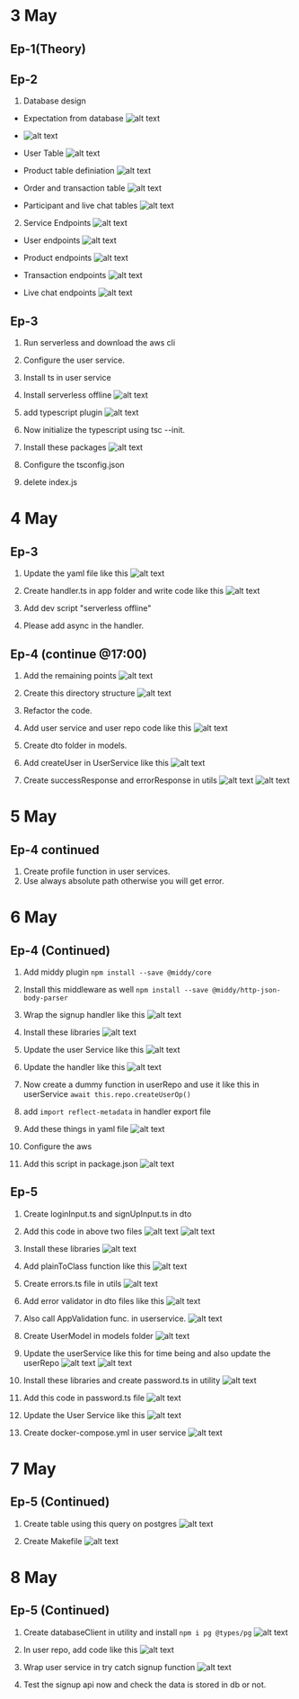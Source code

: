 # 3 May

## Ep-1(Theory)

## Ep-2

1. Database design

- Expectation from database
  ![alt text](image-13.png)
- ![alt text](image-14.png)

- User Table
  ![alt text](image-15.png)

- Product table definiation
  ![alt text](image-16.png)

- Order and transaction table
  ![alt text](image-17.png)

- Participant and live chat tables
  ![alt text](image-18.png)

2. Service Endpoints
   ![alt text](image-20.png)

- User endpoints
  ![alt text](image-21.png)

- Product endpoints
  ![alt text](image-22.png)

- Transaction endpoints
  ![alt text](image-23.png)

- Live chat endpoints
  ![alt text](image-24.png)

## Ep-3

1. Run serverless and download the aws cli
2. Configure the user service.
3. Install ts in user service
4. Install serverless offline
   ![alt text](image-25.png)
5. add typescript plugin
   ![alt text](image-26.png)

6. Now initialize the typescript using tsc --init.
7. Install these packages
   ![alt text](image-27.png)

8. Configure the tsconfig.json
9. delete index.js

# 4 May

## Ep-3

1. Update the yaml file like this
   ![alt text](image-28.png)

2. Create handler.ts in app folder and write code like this
   ![alt text](image-29.png)

3. Add dev script "serverless offline"
4. Please add async in the handler.

## Ep-4 (continue @17:00)

1. Add the remaining points
   ![alt text](image-30.png)

2. Create this directory structure
   ![alt text](image-31.png)

3. Refactor the code.
4. Add user service and user repo code like this
   ![alt text](image-32.png)

5. Create dto folder in models.
6. Add createUser in UserService like this
   ![alt text](image-33.png)

7. Create successResponse and errorResponse in utils
   ![alt text](image-34.png)
   ![alt text](image-35.png)

# 5 May

## Ep-4 continued

1. Create profile function in user services.
2. Use always absolute path otherwise you will get error.

# 6 May

## Ep-4 (Continued)

1. Add middy plugin `npm install --save @middy/core`
2. Install this middleware as well `npm install --save @middy/http-json-body-parser`
3. Wrap the signup handler like this
   ![alt text](image-36.png)
4. Install these libraries
   ![alt text](image-37.png)

5. Update the user Service like this
   ![alt text](image-38.png)

6. Update the handler like this
   ![alt text](image-39.png)

7. Now create a dummy function in userRepo and use it like this in userService `await this.repo.createUserOp()`
8. add `import reflect-metadata` in handler export file
9. Add these things in yaml file
   ![alt text](image-40.png)

10. Configure the aws
11. Add this script in package.json
    ![alt text](image-41.png)

## Ep-5

1. Create loginInput.ts and signUpInput.ts in dto
2. Add this code in above two files
   ![alt text](image-42.png)
   ![alt text](image-43.png)

3. Install these libraries
   ![alt text](image-44.png)

4. Add plainToClass function like this
   ![alt text](image-45.png)

5. Create errors.ts file in utils
   ![alt text](image-46.png)

6. Add error validator in dto files like this
   ![alt text](image-47.png)

7. Also call AppValidation func. in userservice.
   ![alt text](image-48.png)

8. Create UserModel in models folder
   ![alt text](image-49.png)

9. Update the userService like this for time being and also update the userRepo
   ![alt text](image-50.png)
   ![alt text](image-51.png)

10. Install these libraries and create password.ts in utility
    ![alt text](image-52.png)

11. Add this code in password.ts file
    ![alt text](image-53.png)

12. Update the User Service like this
    ![alt text](image-54.png)

13. Create docker-compose.yml in user service
    ![alt text](image-55.png)

# 7 May

## Ep-5 (Continued)

1. Create table using this query on postgres
   ![alt text](image-56.png)

2. Create Makefile
   ![alt text](image-57.png)

# 8 May

## Ep-5 (Continued)

1. Create databaseClient in utility and install `npm i pg @types/pg`
   ![alt text](image-58.png)

2. In user repo, add code like this
   ![alt text](image-59.png)

3. Wrap user service in try catch signup function
   ![alt text](image-60.png)

4. Test the signup api now and check the data is stored in db or not.
